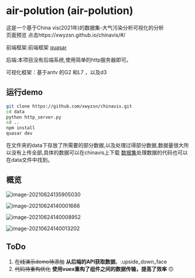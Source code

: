 # air-polution (air-polution)

这是一个基于China vis(2021年)的数据集-大气污染分析可视化的分析
<br/>
页面预览 点击https://xwyzsn.github.io/chinavis/#/

前端框架:前端框架 [quasar](https://github.com/quasarframework/quasar)

后端:本项目没有后端系统,使用简单的http服务器即可。

可视化框架：基于antv 的G2 和L7 ，以及d3

## 运行demo
```bash
git clone https://github.com/xwyzsn/chinavis.git
cd data
python http_server.py
cd ..
npm install
quasar dev
```

在文件夹的data下存放了所需要的部分数据,以及处理过得部分数据,数据量很大所以没有上传全部,具体的数据可以在chinavis上下载 [数据集](http://naq.cicidata.top:10443/chinavis/opendata)处理数据的代码也可以在data文件中找到。



## 概览





![image-20210624135905030](https://gitee.com/xwyzsn/Picture/raw/master/image-20210624135905030.png)



![image-20210624140001666](https://gitee.com/xwyzsn/Picture/raw/master/image-20210624140001666.png)

![image-20210624140008952](https://gitee.com/xwyzsn/Picture/raw/master/image-20210624140008952.png)

![image-20210624140013202](https://gitee.com/xwyzsn/Picture/raw/master/image-20210624140013202.png)

## ToDo

1. ~~在线演示demo待添加~~ **从后端的API获取数据**。:upside_down_face
2. ~~代码待重构优化~~ **使用vuex重构了组件之间的数据传输，提高了效率**  :upside_down_face:



